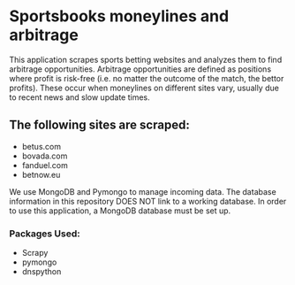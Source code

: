# Sportsbooks moneylines and arbitrage
This application scrapes sports betting websites and analyzes them to find arbitrage opportunities. Arbitrage opportunities are defined as positions where profit is risk-free (i.e. no matter the outcome of the match, the bettor profits). These occur when moneylines on different sites vary, usually due to recent news and slow update times. 

## The following sites are scraped:

- betus.com
- bovada.com
- fanduel.com
- betnow.eu

We use MongoDB and Pymongo to manage incoming data. The database information in this repository DOES NOT link to a working database. In order to use this application, a MongoDB database must be set up.

### Packages Used:

- Scrapy
- pymongo
- dnspython
